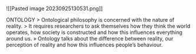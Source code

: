 ![[Pasted image 20230925130531.png]]

ONTOLOGY > Ontological philosophy is concerned with the nature of reality. > It requires researchers to ask themselves how they think the world operates, how society is constructed and how this influences everything around us. » Ontology talks about the difference between reality, our perception of reality and how this influences people’s behaviour.